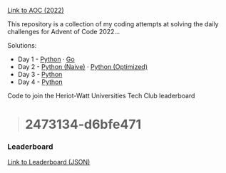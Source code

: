 
[Link to AOC (2022)](https://adventofcode.com/2022)

This repository is a collection of my coding attempts at solving the daily challenges for Advent of Code 2022...


Solutions:

- Day 1 - [Python](./day_1/solution.ipynb) · [Go](./day_1/solution.go)
- Day 2 - [Python (Naive)](./day_2/solution.ipynb) · [Python (Optimized)](./day_2/solution.py)
- Day 3 - [Python](./day_3/solution.ipynb)
- Day 4 - [Python](./day_4/solution.ipynb)


Code to join the Heriot-Watt Universities Tech Club leaderboard 
> # **2473134-d6bfe471**

### Leaderboard

<a href="https://gaurav-gosain.github.io/Advent-Of-Code-2022/leaderboard" target="_blank">Link to Leaderboard (JSON)</a>




